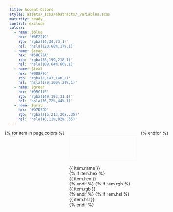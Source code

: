 ```yaml
---
title: Accent Colors
styles: assets/_scss/abstracts/_variables.scss
maturity: ready
control: exclude
colors: 
  - name: $blue
    hex: '#0E2249'  
    rgb: 'rgba(14,34,73,1)'
    hsl: 'hsla(220,68%,17%,1)'
  - name: $cyan
    hex: '#58C7DA'
    rgb: 'rgba(88,199,218,1)'
    hsl: 'hsla(189,64%,60%,1)'
  - name: $teal
    hex: '#008F8C'
    rgb: 'rgba(0,143,140,1)'
    hsl: 'hsla(179,100%,28%,1)'
  - name: $green
    hex: '#95C11F'
    rgb: 'rgba(149,193,31,1)'
    hsl: 'hsla(76,72%,44%,1)' 
  - name: $gray
    hex: '#D7D5CD'
    rgb: 'rgba(215,213,205,.35)'
    hsl: 'hsla(48,11%,82%,.35)' 
---
```

<style>
.set {
  display: flex;
  flex-wrap: wrap;
  margin: 0 -1rem;
  margin-top: 0;
  padding: 0;
  list-style: none;
}
li {
  flex: 1 0 20%;
  margin: 1rem;
}
.color {
  width: 100%;
  min-width: 160px;
  height: 80px;
  color: white;
  border: 1px solid whitesmoke;
  margin-bottom: 1rem;
}
p {
  margin: 0;
}
</style>
<ul class="set">
{% for item in page.colors %} 
  <li>
    <div class="color" style="background:{{ item.hex }}"></div> 
    <p>{{ item.name }}</p>
    {% if item.hex %}<p>{{ item.hex }}</p>{% endif %}
    {% if item.rgb %}<p>{{ item.rgb }}</p>{% endif %}
    {% if item.hsl %}<p>{{ item.hsl }}</p>{% endif %}
  </li>
{% endfor %}
</ul>